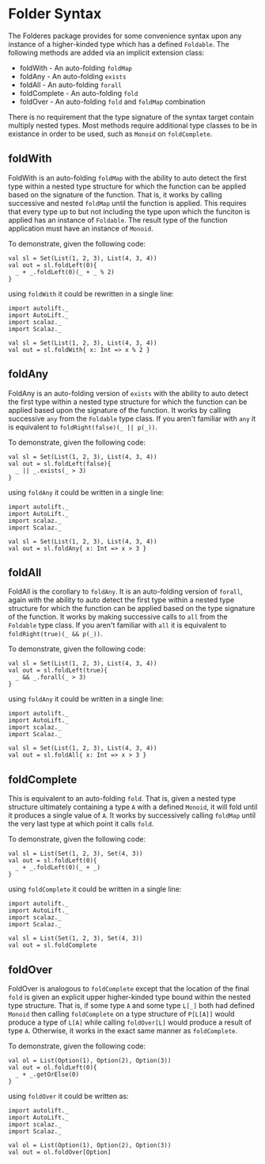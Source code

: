 # Folder Syntax

The Folderes package provides for some convenience syntax upon any instance of a higher-kinded type which has a defined `Foldable`. The following methods are added via an implicit extension class:

 * foldWith - An auto-folding `foldMap`
 * foldAny - An auto-folding `exists`
 * foldAll - An auto-folding `forall`
 * foldComplete - An auto-folding `fold`
 * foldOver - An auto-folding `fold` and `foldMap` combination

There is no requirement that the type signature of the syntax target contain multiply nested types. Most methods require additional type classes to be in existance in order to be used, such as `Monoid` on `foldComplete`.

## foldWith

FoldWith is an auto-folding `foldMap` with the ability to auto detect the first type within a nested type structure for which the function can be applied based on the signature of the function. That is, it works by calling successive  and nested `foldMap` until the function is applied. This requires that every type up to but not including the type upon which the funciton is applied has an instance of `Foldable`. The result type of the function application must have an instance of `Monoid`.

To demonstrate, given the following code:

```tut
val sl = Set(List(1, 2, 3), List(4, 3, 4))
val out = sl.foldLeft(0){
  _ + _.foldLeft(0)(_ + _ % 2)
}
```

using `foldWith` it could be rewritten in a single line:

```tut
import autolift._
import AutoLift._
import scalaz._
import Scalaz._

val sl = Set(List(1, 2, 3), List(4, 3, 4))
val out = sl.foldWith{ x: Int => x % 2 }
```

## foldAny

FoldAny is an auto-folding version of `exists` with the ability to auto detect the first type within a nested type structure for which the function can be applied based upon the signature of the function. It works by calling successive `any` from the `Foldable` type class. If you aren't familiar with `any` it is equivalent to `foldRight(false)(_ || p(_))`.

To demonstrate, given the following code:

```tut
val sl = Set(List(1, 2, 3), List(4, 3, 4))
val out = sl.foldLeft(false){
  _ || _.exists(_ > 3)
}
```

using `foldAny` it could be written in a single line:

```tut
import autolift._
import AutoLift._
import scalaz._
import Scalaz._

val sl = Set(List(1, 2, 3), List(4, 3, 4))
val out = sl.foldAny{ x: Int => x > 3 }
```

## foldAll

FoldAll is the corollary to `foldAny`. It is an auto-folding version of `forall`, again with the ability to auto detect the first type within a nested type structure for which the function can be applied based on the type signature of the function. It works by making successive calls to `all` from the `Foldable` type class. If you aren't familiar with `all` it is equivalent to `foldRight(true)(_ && p(_))`.

To demonstrate, given the following code:

```tut
val sl = Set(List(1, 2, 3), List(4, 3, 4))
val out = sl.foldLeft(true){
  _ && _.forall(_ > 3)
}
```

using `foldAny` it could be written in a single line:

```tut
import autolift._
import AutoLift._
import scalaz._
import Scalaz._

val sl = Set(List(1, 2, 3), List(4, 3, 4))
val out = sl.foldAll{ x: Int => x > 3 }
```

## foldComplete

This is equivalent to an auto-folding `fold`. That is, given a nested type structure ultimately containing a type `A` with a defined `Monoid`, it will fold until it produces a single value of `A`. It works by successively calling `foldMap` until the very last type at which point it calls `fold`.

To demonstrate, given the following code:

```tut
val sl = List(Set(1, 2, 3), Set(4, 3))
val out = sl.foldLeft(0){
  _ + _.foldLeft(0)(_ + _)
}
```

using `foldComplete` it could be written in a single line:

```tut
import autolift._
import AutoLift._
import scalaz._
import Scalaz._

val sl = List(Set(1, 2, 3), Set(4, 3))
val out = sl.foldComplete
```

## foldOver

FoldOver is analogous to `foldComplete` except that the location of the final `fold` is given an explicit upper higher-kinded type bound within the nested type structure. That is, if some type `A` and some type `L[_]` both had defined `Monoid` then calling `foldComplete` on a type structure of `P[L[A]]` would produce a type of `L[A]` while calling `foldOver[L]` would produce a result of type `A`. Otherwise, it works in the exact same manner as `foldComplete`.

To demonstrate, given the following code:

```tut
val ol = List(Option(1), Option(2), Option(3))
val out = ol.foldLeft(0){ 
  _ + _.getOrElse(0)
}
```

using `foldOver` it could be written as:

```tut
import autolift._
import AutoLift._
import scalaz._
import Scalaz._

val ol = List(Option(1), Option(2), Option(3))
val out = ol.foldOver[Option]
```